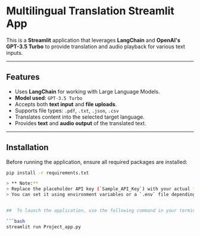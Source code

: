 #  Multilingual Translation Streamlit App

This is a **Streamlit** application that leverages **LangChain** and **OpenAI's GPT-3.5 Turbo** to provide translation and audio playback for various text inputs.

---

##  Features

- Uses **LangChain** for working with Large Language Models.
- **Model used**: `GPT-3.5 Turbo`
- Accepts both **text input** and **file uploads**.
- Supports file types: `.pdf`, `.txt`, `.json`, `.csv`
- Translates content into the selected target language.
- Provides **text** and **audio output** of the translated text.

---

##  Installation

Before running the application, ensure all required packages are installed:

```bash
pip install -r requirements.txt

> ** Note:**  
> Replace the placeholder API key (`Sample_API_Key`) with your actual **OpenAI API key**.  
> You can set it using environment variables or a `.env` file depending on how your project is configured.


##  To launch the application, use the following command in your terminal:

```bash
streamlit run Project_app.py

